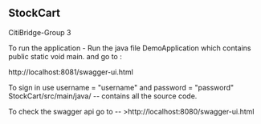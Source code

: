 ## StockCart
CitiBridge-Group 3

To run the application - Run the java file DemoApplication which contains public static void main.
and go to :

http://localhost:8081/swagger-ui.html

To sign in use username  = "username" and password = "password"
StockCart/src/main/java/ -- contains all the source code.

To check the swagger api go to -- >http://localhost:8080/swagger-ui.html
